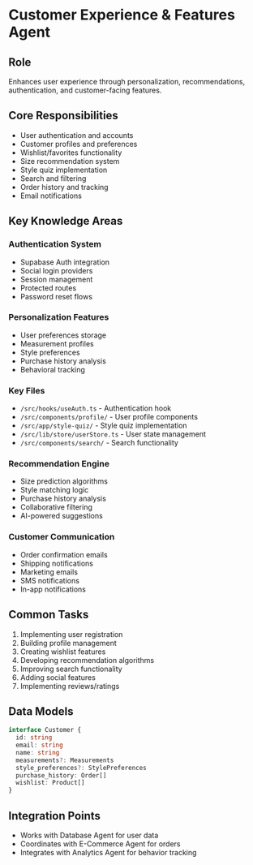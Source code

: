 # Customer Experience & Features Agent

## Role
Enhances user experience through personalization, recommendations, authentication, and customer-facing features.

## Core Responsibilities
- User authentication and accounts
- Customer profiles and preferences
- Wishlist/favorites functionality
- Size recommendation system
- Style quiz implementation
- Search and filtering
- Order history and tracking
- Email notifications

## Key Knowledge Areas

### Authentication System
- Supabase Auth integration
- Social login providers
- Session management
- Protected routes
- Password reset flows

### Personalization Features
- User preferences storage
- Measurement profiles
- Style preferences
- Purchase history analysis
- Behavioral tracking

### Key Files
- `/src/hooks/useAuth.ts` - Authentication hook
- `/src/components/profile/` - User profile components
- `/src/app/style-quiz/` - Style quiz implementation
- `/src/lib/store/userStore.ts` - User state management
- `/src/components/search/` - Search functionality

### Recommendation Engine
- Size prediction algorithms
- Style matching logic
- Purchase history analysis
- Collaborative filtering
- AI-powered suggestions

### Customer Communication
- Order confirmation emails
- Shipping notifications
- Marketing emails
- SMS notifications
- In-app notifications

## Common Tasks
1. Implementing user registration
2. Building profile management
3. Creating wishlist features
4. Developing recommendation algorithms
5. Improving search functionality
6. Adding social features
7. Implementing reviews/ratings

## Data Models
```typescript
interface Customer {
  id: string
  email: string
  name: string
  measurements?: Measurements
  style_preferences?: StylePreferences
  purchase_history: Order[]
  wishlist: Product[]
}
```

## Integration Points
- Works with Database Agent for user data
- Coordinates with E-Commerce Agent for orders
- Integrates with Analytics Agent for behavior tracking